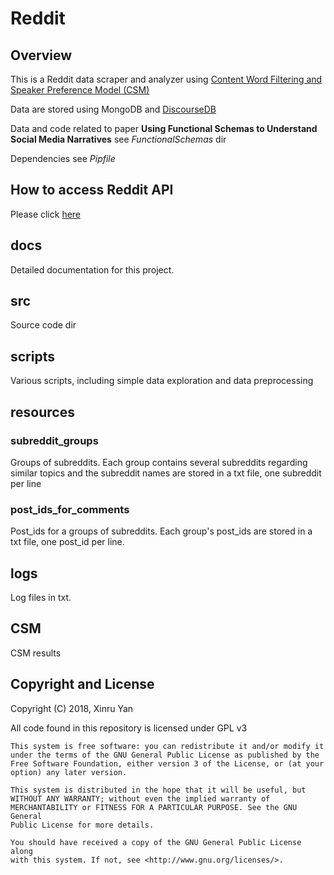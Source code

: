 # Reddit

## Overview

This is a Reddit data scraper and analyzer using [Content Word Filtering and Speaker Preference Model (CSM)](https://github.com/yohanjo/Dialogue-Acts)

Data are stored using MongoDB and [DiscourseDB](http://discoursedb.github.io)

Data and code related to paper **Using Functional Schemas to Understand Social Media Narratives** see *FunctionalSchemas* dir

Dependencies see *Pipfile*

## How to access Reddit API

Please click [here](https://www.reddit.com/wiki/api)

## docs

Detailed documentation for this project.

## src

Source code dir

## scripts

Various scripts, including simple data exploration and data preprocessing

## resources

### subreddit_groups

Groups of subreddits. Each group contains several subreddits regarding similar topics  and the subreddit names are stored in a txt file, one subreddit per line

### post_ids_for_comments

Post_ids for a groups of subreddits. Each group's post_ids are stored in a txt file, one post_id per line.

## logs

Log files in txt.

## CSM

CSM results

## Copyright and License

Copyright (C) 2018, Xinru Yan

All code found in this repository is licensed under GPL v3

    This system is free software: you can redistribute it and/or modify it
    under the terms of the GNU General Public License as published by the
    Free Software Foundation, either version 3 of the License, or (at your
    option) any later version.
    
    This system is distributed in the hope that it will be useful, but
    WITHOUT ANY WARRANTY; without even the implied warranty of
    MERCHANTABILITY or FITNESS FOR A PARTICULAR PURPOSE. See the GNU General
    Public License for more details.
    
    You should have received a copy of the GNU General Public License along
    with this system. If not, see <http://www.gnu.org/licenses/>.





